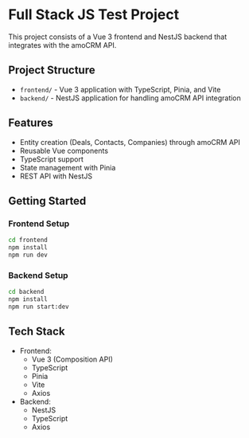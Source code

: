 # Full Stack JS Test Project

This project consists of a Vue 3 frontend and NestJS backend that integrates with the amoCRM API.

## Project Structure
- `frontend/` - Vue 3 application with TypeScript, Pinia, and Vite
- `backend/` - NestJS application for handling amoCRM API integration

## Features
- Entity creation (Deals, Contacts, Companies) through amoCRM API
- Reusable Vue components
- TypeScript support
- State management with Pinia
- REST API with NestJS

## Getting Started

### Frontend Setup
```bash
cd frontend
npm install
npm run dev
```

### Backend Setup
```bash
cd backend
npm install
npm run start:dev
```

## Tech Stack
- Frontend:
  - Vue 3 (Composition API)
  - TypeScript
  - Pinia
  - Vite
  - Axios
- Backend:
  - NestJS
  - TypeScript
  - Axios
